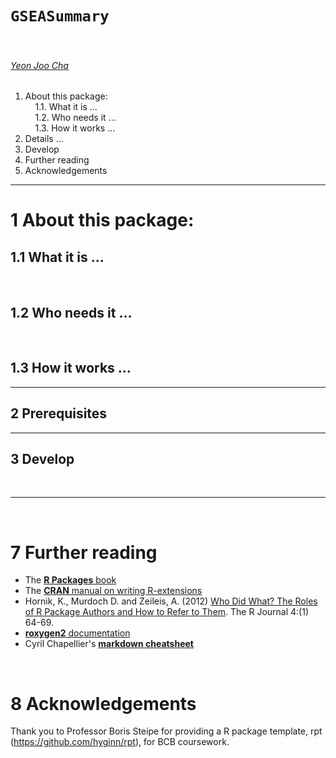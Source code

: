 # `GSEASummary`

&nbsp;

###### [Yeon Joo Cha](https://orcid.org/0000-0003-4609-4965)


<!-- TOCbelow -->
1. About this package:<br/>
&nbsp;&nbsp;&nbsp;&nbsp;1.1. What it is ...<br/>
&nbsp;&nbsp;&nbsp;&nbsp;1.2. Who needs it ...<br/>
&nbsp;&nbsp;&nbsp;&nbsp;1.3. How it works ...<br/>
2. Details ...<br/>
3. Develop<br/>
4. Further reading<br/>
5. Acknowledgements<br/>
<!-- TOCabove -->

----


# 1 About this package:

## 1.1 What it is ...

&nbsp;

## 1.2 Who needs it ...

&nbsp;

## 1.3 How it works ...

----

## 2 Prerequisites


----

## 3 Develop

&nbsp;

----

&nbsp;

# 7 Further reading

- The [**R Packages** book](http://r-pkgs.had.co.nz/) 
- The [**CRAN** manual on writing R-extensions](https://cran.r-project.org/doc/manuals/r-release/R-exts.html)
- Hornik, K., Murdoch D. and Zeileis, A. (2012) [Who Did What? The Roles of R Package Authors and How to Refer to Them](https://journal.r-project.org/archive/2012-1/RJournal_2012-1_Hornik~et~al.pdf). The R Journal 4:(1) 64-69.
- [**roxygen2** documentation](https://cran.r-project.org/web/packages/roxygen2/vignettes/roxygen2.html)
- Cyril Chapellier's [**markdown cheatsheet**](https://github.com/tchapi/markdown-cheatsheet/blob/master/README.md) 

&nbsp;

# 8 Acknowledgements

Thank you to Professor Boris Steipe for providing a R package template, rpt (https://github.com/hyginn/rpt), for BCB coursework. 

&nbsp;

&nbsp;

<!-- END -->
